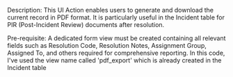 Description:
This UI Action enables users to generate and download the current record in PDF format. It is particularly useful in the Incident table for PIR (Post-Incident Review) documents after resolution.

Pre-requisite:
A dedicated form view must be created containing all relevant fields such as Resolution Code, Resolution Notes, Assignment Group, Assigned To, and others required for comprehensive reporting.
In this code, I've used the view name called 'pdf_export' which is already created in the Incident table
